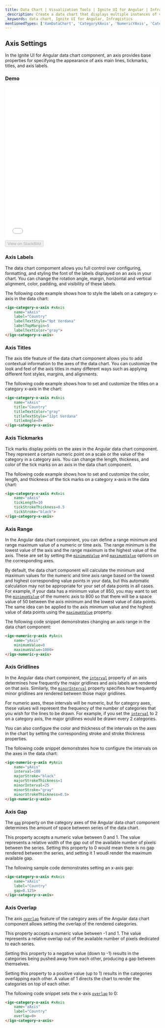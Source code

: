 ```yaml
---
title: Data Chart | Visualization Tools | Ignite UI for Angular | Infragistics | Axis Settings
_description: Create a data chart that displays multiple instances of visual elements in the same plot area in order to create composite chart views.
_keywords: data chart, Ignite UI for Angular, Infragistics
mentionedTypes: ['XamDataChart', 'CategoryXAxis', 'NumericYAxis', 'CategoryDateTimeXAxis']
---
```


## Axis Settings

In the Ignite UI for Angular data chart component, an axis provides base properties for specifying the appearance of axis main lines, tickmarks, titles, and axis labels.

### Demo

<div class="sample-container loading" style="height: 500px">
    <iframe id="data-chart-axis-settings-iframe" src='{environment:dvDemosBaseUrl}/charts/data-chart-axis-settings' width="100%" height="100%" seamless frameBorder="0" onload="onSampleIframeContentLoaded(this);"></iframe>
</div>
<div>
    <button data-localize="stackblitz" disabled class="stackblitz-btn" data-iframe-id="data-chart-axis-settings-iframe" data-demos-base-url="{environment:dvDemosBaseUrl}">View on StackBlitz
    </button>
</div>

<div class="divider--half"></div>

### Axis Labels

The data chart compoment allows you full control over configuring, formatting, and styling the font of the labels displayed on an axis in your chart. You can change the rotation angle, margin, horizontal and vertical alignment, color, padding, and visibility of these labels.

The following code example shows how to style the labels on a category x-axis in the data chart:

```html
<igx-category-x-axis #xAxis
    name="xAxis"
    label="Country"
    labelTextStyle="9pt Verdana"
    labelTopMargin=5
    labelTextColor="gray">
</igx-category-x-axis>
```

### Axis Titles

The axis title feature of the data chart component allows you to add contextual information to the axes of the data chart. You can customize the look and feel of the axis titles in many different ways such as applying different font styles, margins, and alignments.

The following code example shows how to set and customize the titles on a category x-axis in the chart:

```html
<igx-category-x-axis #xAxis
    name="xAxis"
    title="Country"
    titleTextColor="gray"
    titleTextStyle="12pt Verdana"
    titleAngle=0>
</igx-category-x-axis>
```

### Axis Tickmarks

Tick marks display points on the axes in the Angular data chart component. They represent a certain numeric point on a scale or the value of the category in a category axis. You can change the length, thickness, and color of the tick marks on an axis in the data chart component.

The following code example shows how to set and customize the color, length, and thickness of the tick marks on a category x-axis in the data chart:

```html
<igx-category-x-axis #xAxis
    name="xAxis"
    tickLength=10
    tickStrokeThickness=0.5
    tickStroke="black">
</igx-category-x-axis>
```

### Axis Range

In the Angular data chart component, you can define a range minimum and range maximum value of a numeric or time axis. The range minimum is the lowest value of the axis and the range maximum is the highest value of the axis. These are set by setting the [`minimumValue`]({environment:dvApiBaseUrl}/products/ignite-ui-angular/api/docs/typescript/latest/classes/igxnumericaxisbasecomponent.html#minimumvalue) and [`maximumValue`]({environment:dvApiBaseUrl}/products/ignite-ui-angular/api/docs/typescript/latest/classes/igxnumericaxisbasecomponent.html#maximumvalue) options on the corresponding axes.

By default, the data chart component will calculate the minimum and maximum values for the numeric and time axis range based on the lowest and highest corresponding value points in your data, but this automatic calculation may not be appropriate for your set of data points in all cases. For example, if your data has a minimum value of 850, you may want to set the [`minimumValue`]({environment:dvApiBaseUrl}/products/ignite-ui-angular/api/docs/typescript/latest/classes/igxnumericaxisbasecomponent.html#minimumvalue) of the numeric axis to 800 so that there will be a space value of 50 between the axis minimum and the lowest value of data points. The same idea can be applied to the axis minimum value and the highest value of data points using the [`maximumValue`]({environment:dvApiBaseUrl}/products/ignite-ui-angular/api/docs/typescript/latest/classes/igxnumericaxisbasecomponent.html#maximumvalue) property.

The following code snippet demonstrates changing an axis range in the data chart component:

```html
<igx-numeric-y-axis #yAxis
    name="yAxis"
    minimumValue=0
    maximumValue=1000>
</igx-numeric-y-axis>
```

### Axis Gridlines

In the Angular data chart component, the [`interval`]({environment:dvApiBaseUrl}/products/ignite-ui-angular/api/docs/typescript/latest/classes/igxcategoryxaxiscomponent.html#interval) property of an axis determines how frequently the major gridlines and axis labels are rendered on that axis. Similarly, the [`minorInterval`]({environment:dvApiBaseUrl}/products/ignite-ui-angular/api/docs/typescript/latest/classes/igxcategoryxaxiscomponent.html#minorinterval) property specifies how frequently minor gridlines are rendered between those major gridlines.

For numeric axes, these intervals will be numeric, but for category axes, these values will represent the frequency of the number of categories that you wish for the lines to be drawn. For example, if you set the [`interval`]({environment:dvApiBaseUrl}/products/ignite-ui-angular/api/docs/typescript/latest/classes/igxcategoryxaxiscomponent.html#interval) to 2 on a category axis, the major gridlines would be drawn every 2 categories.

You can also configure the color and thickness of the intervals on the axes in the chart by setting the corresponding stroke and stroke thickness properties.

The following code snippet demonstrates how to configure the intervals on the axes in the data chart:

```html
<igx-numeric-y-axis #yAxis
    name="yAxis"
    interval=100
    majorStroke="black"
    majorStrokeThickness=1
    minorInterval=25
    minorStroke="gray"
    minorStrokeThickness=0.5>
</igx-numeric-y-axis>
```

### Axis Gap

The [`gap`]({environment:dvApiBaseUrl}/products/ignite-ui-angular/api/docs/typescript/latest/classes/igxcategoryaxisbasecomponent.html#gap) property on the category axes of the Angular data chart component determines the amount of space between series of the data chart.

This property accepts a numeric value between 0 and 1. The value represents a relative width of the gap out of the available number of pixels between the series. Setting this property to 0 would mean there is no gap rendered between the series, and setting it 1 woudl render the maximum available gap.

The following sample code demonstrates setting an x-axis gap:

```html
<igx-category-x-axis #xAxis
    name="xAxis"
    label="Country"
    gap=0.125>
</igx-category-x-axis>
```

### Axis Overlap

The axis [`overlap`]({environment:dvApiBaseUrl}/products/ignite-ui-angular/api/docs/typescript/latest/classes/igxcategoryaxisbasecomponent.html#overlap) feature of the category axes of the Angular data chart component allows setting the overlap of the rendered categories.

This property accepts a numeric value between -1 and 1. The value represents a relative overlap out of the available number of pixels dedicated to each series.

Setting this property to a negative value (down to -1) results in the categories being pushed away from each other, producing a gap between themselves.

Setting this property to a positive value (up to 1) results in the categories overlapping each other. A value of 1 directs the chart to render the categories on top of each other.

The following code snippet sets the x-axis [`overlap`]({environment:dvApiBaseUrl}/products/ignite-ui-angular/api/docs/typescript/latest/classes/igxcategoryaxisbasecomponent.html#overlap) to 0:

```html
<igx-category-x-axis #xAxis
    name="xAxis"
    label="Country"
    overlap=0>
</igx-category-x-axis>
```
